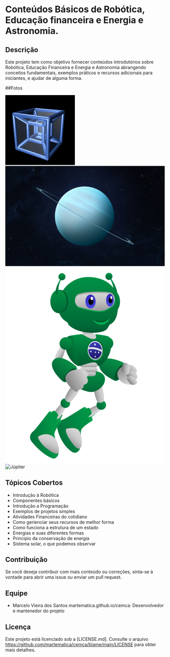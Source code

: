 # Conteúdos Básicos de Robótica, Educação financeira e Energia e Astronomia.

## Descrição
Este projeto tem como objetivo fornecer conteúdos introdutórios sobre Robótica, Educação Financeira e Energia e Astronomia abrangendo conceitos fundamentais, exemplos práticos e recursos adicionais para iniciantes, e ajudar de alguma forma.

##Fotos

![Tesserato](https://github.com/martematica/cemca/blob/main/Imagens/Tesserato.gif)
![Urano](https://github.com/martematica/cemca/blob/main/Imagens/Urano.jpeg)
![Robótica](https://github.com/martematica/cemca/blob/main/Imagens/Animacao%20Kid%20Robot%20(1).png)
![Júpiter](https://github.com/martematica/cemca/blob/main/Imagens/J%C3%BApiter.jpeg)



## Tópicos Cobertos
- Introdução à Robótica
- Componentes básicos
- Introdução a Programação
- Exemplos de projetos simples
- Atividades Financeiras do cotidiano
- Como gerienciar seus recursos de melhor forma
- Como funciona a estrutura de um estado
- Energias e suas diferentes formas
- Principio da conservação de energia
- Sistema solar, o que podemos observar

## Contribuição
Se você deseja contribuir com mais conteúdo ou correções, sinta-se à vontade para abrir uma issue ou enviar um pull request.

## Equipe
- Marcelo Vieira dos Santos martematica.github.io/cemca: Desenvolvedor e mantenedor do projeto

## Licença
Este projeto está licenciado sob a [LICENSE.md]. Consulte o arquivo https://github.com/martematica/cemca/blame/main/LICENSE para obter mais detalhes.
